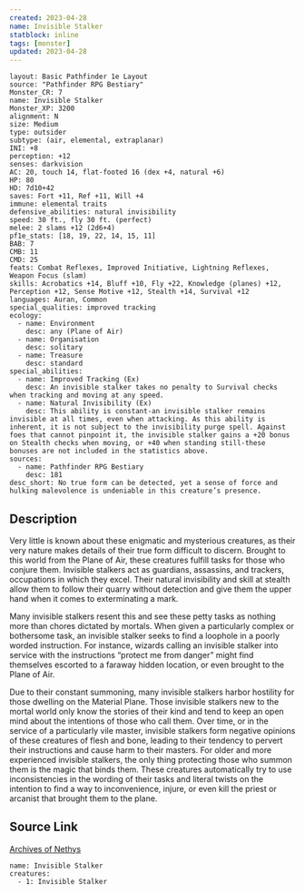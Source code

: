 ```yaml
---
created: 2023-04-28
name: Invisible Stalker
statblock: inline
tags: [monster]
updated: 2023-04-28
---
```

```statblock
layout: Basic Pathfinder 1e Layout
source: "Pathfinder RPG Bestiary"
Monster_CR: 7
name: Invisible Stalker
Monster_XP: 3200
alignment: N
size: Medium
type: outsider
subtype: (air, elemental, extraplanar)
INI: +8
perception: +12
senses: darkvision
AC: 20, touch 14, flat-footed 16 (dex +4, natural +6)
HP: 80
HD: 7d10+42
saves: Fort +11, Ref +11, Will +4
immune: elemental traits
defensive_abilities: natural invisibility
speed: 30 ft., fly 30 ft. (perfect)
melee: 2 slams +12 (2d6+4)
pf1e_stats: [18, 19, 22, 14, 15, 11]
BAB: 7
CMB: 11
CMD: 25
feats: Combat Reflexes, Improved Initiative, Lightning Reflexes, Weapon Focus (slam)
skills: Acrobatics +14, Bluff +10, Fly +22, Knowledge (planes) +12, Perception +12, Sense Motive +12, Stealth +14, Survival +12
languages: Auran, Common
special_qualities: improved tracking
ecology:
  - name: Environment
    desc: any (Plane of Air)
  - name: Organisation
    desc: solitary
  - name: Treasure
    desc: standard
special_abilities:
  - name: Improved Tracking (Ex)
    desc: An invisible stalker takes no penalty to Survival checks when tracking and moving at any speed.
  - name: Natural Invisibility (Ex)
    desc: This ability is constant-an invisible stalker remains invisible at all times, even when attacking. As this ability is inherent, it is not subject to the invisibility purge spell. Against foes that cannot pinpoint it, the invisible stalker gains a +20 bonus on Stealth checks when moving, or +40 when standing still-these bonuses are not included in the statistics above.
sources:
  - name: Pathfinder RPG Bestiary
    desc: 181
desc_short: No true form can be detected, yet a sense of force and hulking malevolence is undeniable in this creature’s presence.
```
## Description
Very little is known about these enigmatic and mysterious creatures, as their very nature makes details of their true form difficult to discern. Brought to this world from the Plane of Air, these creatures fulfill tasks for those who conjure them. Invisible stalkers act as guardians, assassins, and trackers, occupations in which they excel. Their natural invisibility and skill at stealth allow them to follow their quarry without detection and give them the upper hand when it comes to exterminating a mark.

Many invisible stalkers resent this and see these petty tasks as nothing more than chores dictated by mortals. When given a particularly complex or bothersome task, an invisible stalker seeks to find a loophole in a poorly worded instruction. For instance, wizards calling an invisible stalker into service with the instructions “protect me from danger” might find themselves escorted to a faraway hidden location, or even brought to the Plane of Air.

Due to their constant summoning, many invisible stalkers harbor hostility for those dwelling on the Material Plane. Those invisible stalkers new to the mortal world only know the stories of their kind and tend to keep an open mind about the intentions of those who call them. Over time, or in the service of a particularly vile master, invisible stalkers form negative opinions of these creatures of flesh and bone, leading to their tendency to pervert their instructions and cause harm to their masters. For older and more experienced invisible stalkers, the only thing protecting those who summon them is the magic that binds them. These creatures automatically try to use inconsistencies in the wording of their tasks and literal twists on the intention to find a way to inconvenience, injure, or even kill the priest or arcanist that brought them to the plane.
## Source Link
[Archives of Nethys](https://aonprd.com/MonsterDisplay.aspx?ItemName=Invisible%20Stalker)
```encounter-table
name: Invisible Stalker
creatures:
  - 1: Invisible Stalker
```

